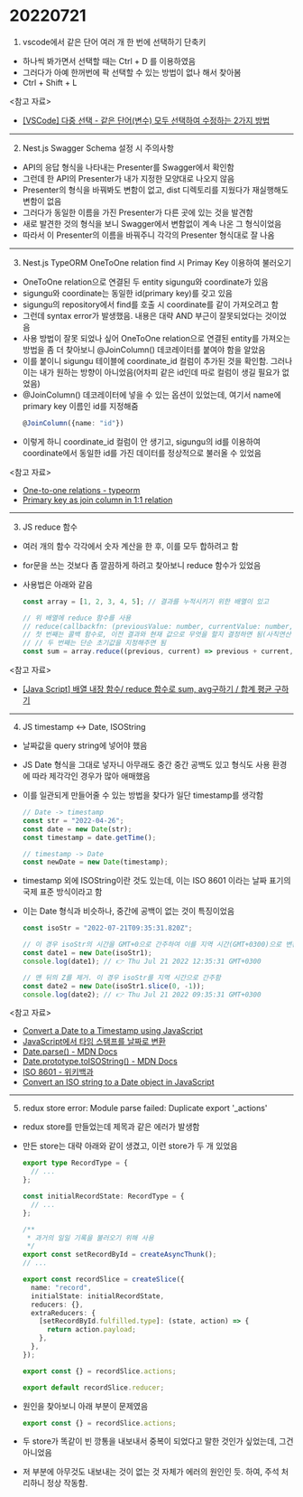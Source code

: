 # 20220721

1. vscode에서 같은 단어 여러 개 한 번에 선택하기 단축키

- 하나씩 봐가면서 선택할 때는 Ctrl + D 를 이용하였음
- 그러다가 아예 한꺼번에 팍 선택할 수 있는 방법이 없나 해서 찾아봄
- Ctrl + Shift + L

<참고 자료>

- [[VSCode] 다중 선택 - 같은 단어(변수) 모두 선택하여 수정하는 2가지 방법](https://hianna.tistory.com/360)

---

2. Nest.js Swagger Schema 설정 시 주의사항

- API의 응답 형식을 나타내는 Presenter를 Swagger에서 확인함
- 그런데 한 API의 Presenter가 내가 지정한 모양대로 나오지 않음
- Presenter의 형식을 바꿔봐도 변함이 없고, dist 디렉토리를 지웠다가 재실행해도 변함이 없음
- 그러다가 동일한 이름을 가진 Presenter가 다른 곳에 있는 것을 발견함
- 새로 발견한 것의 형식을 보니 Swagger에서 변함없이 계속 나온 그 형식이었음
- 따라서 이 Presenter의 이름을 바꿔주니 각각의 Presenter 형식대로 잘 나옴

---

3. Nest.js TypeORM OneToOne relation find 시 Primay Key 이용하여 불러오기

- OneToOne relation으로 연결된 두 entity sigungu와 coordinate가 있음
- sigungu와 coordinate는 동일한 id(primary key)를 갖고 있음
- sigungu의 repository에서 find를 호출 시 coordinate를 같이 가져오려고 함
- 그런데 syntax error가 발생했음. 내용은 대략 AND 부근이 잘못되었다는 것이었음
- 사용 방법이 잘못 되었나 싶어 OneToOne relation으로 연결된 entity를 가져오는 방법을 좀 더 찾아보니 @JoinColumn() 데코레이터를 붙여야 함을 알았음
- 이를 붙이니 sigungu 테이블에 coordinate_id 컬럼이 추가된 것을 확인함. 그러나 이는 내가 원하는 방향이 아니었음(어차피 같은 id인데 따로 컬럼이 생길 필요가 없었음)
- @JoinColumn() 데코레이터에 넣을 수 있는 옵션이 있었는데, 여기서 name에 primary key 이름인 id를 지정해줌
  ```ts
  @JoinColumn({name: "id"})
  ```
- 이렇게 하니 coordinate_id 컬럼이 안 생기고, sigungu의 id를 이용하여 coordinate에서 동일한 id를 가진 데이터를 정상적으로 불러올 수 있었음

<참고 자료>

- [One-to-one relations - typeorm](https://orkhan.gitbook.io/typeorm/docs/one-to-one-relations)
- [Primary key as join column in 1:1 relation](https://github.com/typeorm/typeorm/issues/3952#issuecomment-896737189)

---

3. JS reduce 함수

- 여러 개의 함수 각각에서 숫자 계산을 한 후, 이를 모두 합하려고 함
- for문을 쓰는 것보다 좀 깔끔하게 하려고 찾아보니 reduce 함수가 있었음
- 사용법은 아래와 같음

  ```ts
  const array = [1, 2, 3, 4, 5]; // 결과를 누적시키기 위한 배열이 있고

  // 위 배열에 reduce 함수를 사용
  // reduce(callbackfn: (previousValue: number, currentValue: number, currentIndex: number, array: number[]) => number, initialValue: number)
  // 첫 번째는 콜백 함수로, 이전 결과와 현재 값으로 무엇을 할지 결정하면 됨(사칙연산 등등)
  // // 두 번째는 단순 초기값을 지정해주면 됨
  const sum = array.reduce((previous, current) => previous + current, 0);
  ```

<참고 자료>

- [[Java Script] 배열 내장 함수/ reduce 함수로 sum, avg구하기 / 합계 평균 구하기](https://sso-feeling.tistory.com/297)

---

4. JS timestamp <-> Date, ISOString

- 날짜값을 query string에 넣어야 했음
- JS Date 형식을 그대로 넣자니 아무래도 중간 중간 공백도 있고 형식도 사용 환경에 따라 제각각인 경우가 많아 애매했음
- 이를 일관되게 만들어줄 수 있는 방법을 찾다가 일단 timestamp를 생각함

  ```ts
  // Date -> timestamp
  const str = "2022-04-26";
  const date = new Date(str);
  const timestamp = date.getTime();

  // timestamp -> Date
  const newDate = new Date(timestamp);
  ```

- timestamp 외에 ISOString이란 것도 있는데, 이는 ISO 8601 이라는 날짜 표기의 국제 표준 방식이라고 함
- 이는 Date 형식과 비슷하나, 중간에 공백이 없는 것이 특징이었음

  ```ts
  const isoStr = "2022-07-21T09:35:31.820Z";

  // 이 경우 isoStr의 시간을 GMT+0으로 간주하여 이를 지역 시간(GMT+0300)으로 변환하여 보여줌
  const date1 = new Date(isoStr1);
  console.log(date1); // 👉️ Thu Jul 21 2022 12:35:31 GMT+0300

  // 맨 뒤의 Z를 제거. 이 경우 isoStr를 지역 시간으로 간주함
  const date2 = new Date(isoStr1.slice(0, -1));
  console.log(date2); // 👉️ Thu Jul 21 2022 09:35:31 GMT+0300
  ```

<참고 자료>

- [Convert a Date to a Timestamp using JavaScript](https://bobbyhadz.com/blog/javascript-convert-date-to-timestamp)
- [JavaScript에서 타임 스탬프를 날짜로 변환](https://www.delftstack.com/ko/howto/javascript/javascript-convert-timestamp-to-date/)
- [Date.parse() - MDN Docs](https://developer.mozilla.org/ko/docs/Web/JavaScript/Reference/Global_Objects/Date/parse)
- [Date.prototype.toISOString() - MDN Docs](https://developer.mozilla.org/ko/docs/Web/JavaScript/Reference/Global_Objects/Date/toISOString)
- [ISO 8601 - 위키백과](https://ko.wikipedia.org/wiki/ISO_8601)
- [Convert an ISO string to a Date object in JavaScript](https://bobbyhadz.com/blog/javascript-convert-iso-string-to-date-object)

---

5. redux store error: Module parse failed: Duplicate export '\_actions'

- redux store를 만들었는데 제목과 같은 에러가 발생함
- 만든 store는 대략 아래와 같이 생겼고, 이런 store가 두 개 있었음

  ```ts
  export type RecordType = {
    // ...
  };

  const initialRecordState: RecordType = {
    // ...
  };

  /**
   * 과거의 일일 기록을 불러오기 위해 사용
   */
  export const setRecordById = createAsyncThunk();
  // ...

  export const recordSlice = createSlice({
    name: "record",
    initialState: initialRecordState,
    reducers: {},
    extraReducers: {
      [setRecordById.fulfilled.type]: (state, action) => {
        return action.payload;
      },
    },
  });

  export const {} = recordSlice.actions;

  export default recordSlice.reducer;
  ```

- 원인을 찾아보니 아래 부분이 문제였음
  ```ts
  export const {} = recordSlice.actions;
  ```
- 두 store가 똑같이 빈 깡통을 내보내서 중복이 되었다고 말한 것인가 싶었는데, 그건 아니었음
- 저 부분에 아무것도 내보내는 것이 없는 것 자체가 에러의 원인인 듯. 하여, 주석 처리하니 정상 작동함.
